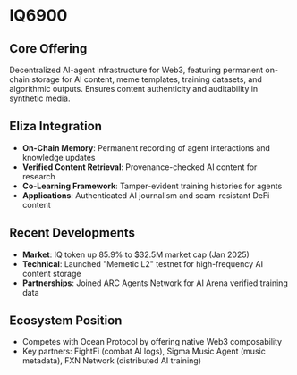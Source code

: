 # IQ6900

## Core Offering
Decentralized AI-agent infrastructure for Web3, featuring permanent on-chain storage for AI content, meme templates, training datasets, and algorithmic outputs. Ensures content authenticity and auditability in synthetic media.

## Eliza Integration
- **On-Chain Memory**: Permanent recording of agent interactions and knowledge updates
- **Verified Content Retrieval**: Provenance-checked AI content for research
- **Co-Learning Framework**: Tamper-evident training histories for agents
- **Applications**: Authenticated AI journalism and scam-resistant DeFi content

## Recent Developments
- **Market**: IQ token up 85.9% to $32.5M market cap (Jan 2025)
- **Technical**: Launched "Memetic L2" testnet for high-frequency AI content storage
- **Partnerships**: Joined ARC Agents Network for AI Arena verified training data

## Ecosystem Position
- Competes with Ocean Protocol by offering native Web3 composability
- Key partners: FightFi (combat AI logs), Sigma Music Agent (music metadata), FXN Network (distributed AI training)

